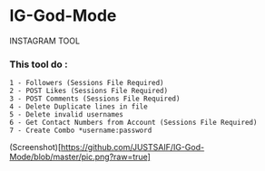 # IG-God-Mode
INSTAGRAM TOOL

### This tool do :
```
1 - Followers (Sessions File Required)
2 - POST Likes (Sessions File Required)
3 - POST Comments (Sessions File Required)
4 - Delete Duplicate lines in file
5 - Delete invalid usernames
6 - Get Contact Numbers from Account (Sessions File Required)
7 - Create Combo *username:password
```


(Screenshot)[https://github.com/JUSTSAIF/IG-God-Mode/blob/master/pic.png?raw=true]
